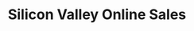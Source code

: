 ---
title: "Silicon Valley Online Sales"
url: /campbell/silicon-valley-online-sales/
shop: outpost
---